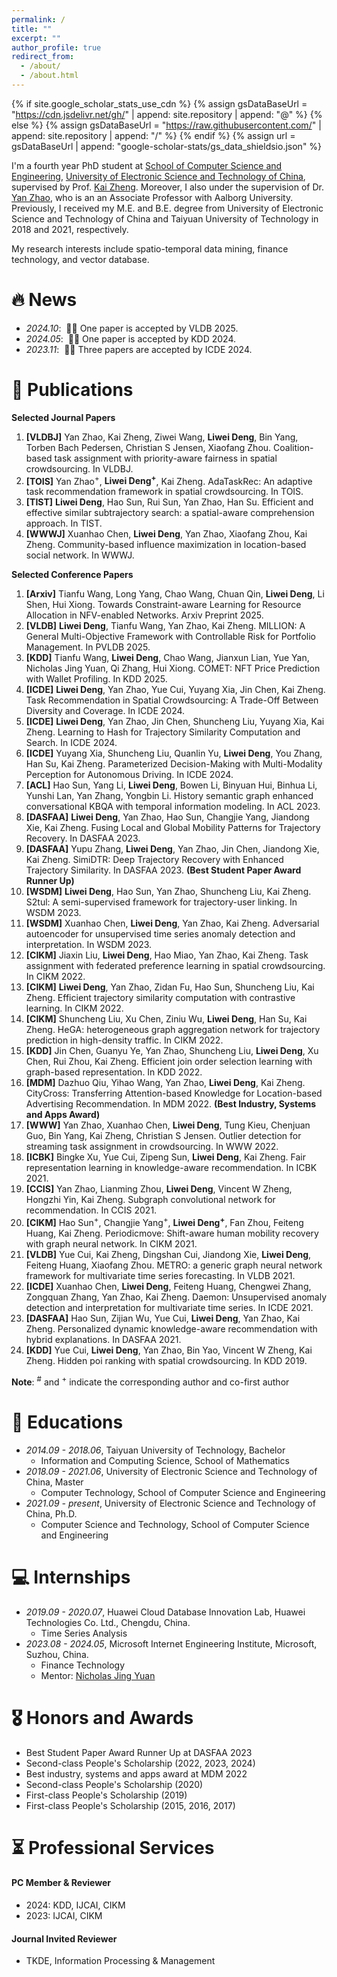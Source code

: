 ```yaml
---
permalink: /
title: ""
excerpt: ""
author_profile: true
redirect_from: 
  - /about/
  - /about.html
---
```


{% if site.google_scholar_stats_use_cdn %}
{% assign gsDataBaseUrl = "https://cdn.jsdelivr.net/gh/" | append: site.repository | append: "@" %}
{% else %}
{% assign gsDataBaseUrl = "https://raw.githubusercontent.com/" | append: site.repository | append: "/" %}
{% endif %}
{% assign url = gsDataBaseUrl | append: "google-scholar-stats/gs_data_shieldsio.json" %}

<span class='anchor' id='about-me'></span>

I'm a fourth year PhD student at [School of Computer Science and Engineering](https://www.scse.uestc.edu.cn/), [University of Electronic Science and Technology of China](https://www.uestc.edu.cn/), supervised by Prof. [Kai Zheng](https://zheng-kai.com/). Moreover, I also under the supervision of Dr. [Yan Zhao](https://yan20191113.github.io), who is an an Associate Professor with Aalborg University. Previously, I received my M.E. and B.E. degree from University of Electronic Science and Technology of China and Taiyuan University of Technology in 2018 and 2021, respectively. 

My research interests include spatio-temporal data mining, finance technology, and vector database. 

<!-- 
My research interest includes neural machine translation and computer vision. I have published more than 100 papers at the top international AI conferences with total <a href='https://scholar.google.com/citations?user=DhtAFkwAAAAJ'>google scholar citations <strong><span id='total_cit'>260000+</span></strong></a> (You can also use google scholar badge <a href='https://scholar.google.com/citations?user=DhtAFkwAAAAJ'><img src="https://img.shields.io/endpoint?url={{ url | url_encode }}&logo=Google%20Scholar&labelColor=f6f6f6&color=9cf&style=flat&label=citations"></a>). 
-->


# 🔥 News
- *2024.10*: &nbsp;🎉🎉 One paper is accepted by VLDB 2025. 
- *2024.05*: &nbsp;🎉🎉 One paper is accepted by KDD 2024. 
- *2023.11*: &nbsp;🎉🎉 Three papers are accepted by ICDE 2024.

# 📝 Publications 

<!-- 
<div class='paper-box'><div class='paper-box-image'><div><div class="badge">CVPR 2016</div><img src='images/500x300.png' alt="sym" width="100%"></div></div>
<div class='paper-box-text' markdown="1">

[Deep Residual Learning for Image Recognition](https://openaccess.thecvf.com/content_cvpr_2016/papers/He_Deep_Residual_Learning_CVPR_2016_paper.pdf)

**Kaiming He**, Xiangyu Zhang, Shaoqing Ren, Jian Sun

[**Project**](https://scholar.google.com/citations?view_op=view_citation&hl=zh-CN&user=DhtAFkwAAAAJ&citation_for_view=DhtAFkwAAAAJ:ALROH1vI_8AC) <strong><span class='show_paper_citations' data='DhtAFkwAAAAJ:ALROH1vI_8AC'></span></strong>
- Lorem ipsum dolor sit amet, consectetur adipiscing elit. Vivamus ornare aliquet ipsum, ac tempus justo dapibus sit amet. 
</div>
</div>

- [Lorem ipsum dolor sit amet, consectetur adipiscing elit. Vivamus ornare aliquet ipsum, ac tempus justo dapibus sit amet](https://github.com), A, B, C, **CVPR 2020**
-->

**Selected Journal Papers**
1. **\[VLDBJ\]** Yan Zhao, Kai Zheng, Ziwei Wang, **Liwei Deng**, Bin Yang, Torben Bach Pedersen, Christian S Jensen, Xiaofang Zhou. Coalition-based task assignment with priority-aware fairness in spatial crowdsourcing. In VLDBJ.
2. **\[TOIS\]** Yan Zhao<sup>+</sup>, **Liwei Deng<sup>+</sup>**, Kai Zheng. AdaTaskRec: An adaptive task recommendation framework in spatial crowdsourcing. In TOIS.
3. **\[TIST\]** **Liwei Deng**, Hao Sun, Rui Sun, Yan Zhao, Han Su. Efficient and effective similar subtrajectory search: a spatial-aware comprehension approach. In TIST.
4. **\[WWWJ\]** Xuanhao Chen, **Liwei Deng**, Yan Zhao, Xiaofang Zhou, Kai Zheng. Community-based influence maximization in location-based social network. In WWWJ.

**Selected Conference Papers**

1. **\[Arxiv\]** Tianfu Wang, Long Yang, Chao Wang, Chuan Qin, **Liwei Deng**, Li Shen, Hui Xiong. Towards Constraint-aware Learning for Resource Allocation in NFV-enabled Networks. Arxiv Preprint 2025.
2. **\[VLDB\]** **Liwei Deng**, Tianfu Wang, Yan Zhao, Kai Zheng. MILLION: A General Multi-Objective Framework with Controllable Risk for Portfolio Management. In PVLDB 2025.
3. **\[KDD\]** Tianfu Wang, **Liwei Deng**, Chao Wang, Jianxun Lian, Yue Yan, Nicholas Jing Yuan, Qi Zhang, Hui Xiong. COMET: NFT Price Prediction with Wallet Profiling. In KDD 2025.
4. **\[ICDE\]** **Liwei Deng**, Yan Zhao, Yue Cui, Yuyang Xia, Jin Chen, Kai Zheng. Task Recommendation in Spatial Crowdsourcing: A Trade-Off Between Diversity and Coverage. In ICDE 2024.
5. **\[ICDE\]** **Liwei Deng**, Yan Zhao, Jin Chen, Shuncheng Liu, Yuyang Xia, Kai Zheng. Learning to Hash for Trajectory Similarity Computation and Search. In ICDE 2024.
6. **\[ICDE\]** Yuyang Xia, Shuncheng Liu, Quanlin Yu, **Liwei Deng**, You Zhang, Han Su, Kai Zheng. Parameterized Decision-Making with Multi-Modality Perception for Autonomous Driving. In ICDE 2024.
7. **\[ACL\]** Hao Sun, Yang Li, **Liwei Deng**, Bowen Li, Binyuan Hui, Binhua Li, Yunshi Lan, Yan Zhang, Yongbin Li. History semantic graph enhanced conversational KBQA with temporal information modeling. In ACL 2023.
8. **\[DASFAA\]** **Liwei Deng**, Yan Zhao, Hao Sun, Changjie Yang, Jiandong Xie, Kai Zheng. Fusing Local and Global Mobility Patterns for Trajectory Recovery. In DASFAA 2023.
9. **\[DASFAA\]** Yupu Zhang, **Liwei Deng**, Yan Zhao, Jin Chen, Jiandong Xie, Kai Zheng. SimiDTR: Deep Trajectory Recovery with Enhanced Trajectory Similarity. In DASFAA 2023. **(Best Student Paper Award Runner Up)**
10. **\[WSDM\]** **Liwei Deng**, Hao Sun, Yan Zhao, Shuncheng Liu, Kai Zheng. S2tul: A semi-supervised framework for trajectory-user linking. In WSDM 2023.
11. **\[WSDM\]** Xuanhao Chen, **Liwei Deng**, Yan Zhao, Kai Zheng. Adversarial autoencoder for unsupervised time series anomaly detection and interpretation. In WSDM 2023.
12. **\[CIKM\]** Jiaxin Liu, **Liwei Deng**, Hao Miao, Yan Zhao, Kai Zheng. Task assignment with federated preference learning in spatial crowdsourcing. In CIKM 2022.
13. **\[CIKM\]** **Liwei Deng**, Yan Zhao, Zidan Fu, Hao Sun, Shuncheng Liu, Kai Zheng. Efficient trajectory similarity computation with contrastive learning. In CIKM 2022.
14. **\[CIKM\]** Shuncheng Liu, Xu Chen, Ziniu Wu, **Liwei Deng**, Han Su, Kai Zheng. HeGA: heterogeneous graph aggregation network for trajectory prediction in high-density traffic. In CIKM 2022.
15. **\[KDD\]** Jin Chen, Guanyu Ye, Yan Zhao, Shuncheng Liu, **Liwei Deng**, Xu Chen, Rui Zhou, Kai Zheng. Efficient join order selection learning with graph-based representation. In KDD 2022.
16. **\[MDM\]** Dazhuo Qiu, Yihao Wang, Yan Zhao, **Liwei Deng**, Kai Zheng. CityCross: Transferring Attention-based Knowledge for Location-based Advertising Recommendation. In MDM 2022. **(Best Industry, Systems and Apps Award)**
17. **\[WWW\]** Yan Zhao, Xuanhao Chen, **Liwei Deng**, Tung Kieu, Chenjuan Guo, Bin Yang, Kai Zheng, Christian S Jensen. Outlier detection for streaming task assignment in crowdsourcing. In WWW 2022.
18. **\[ICBK\]** Bingke Xu, Yue Cui, Zipeng Sun, **Liwei Deng**, Kai Zheng. Fair representation learning in knowledge-aware recommendation. In ICBK 2021.
19. **\[CCIS\]** Yan Zhao, Lianming Zhou, **Liwei Deng**, Vincent W Zheng, Hongzhi Yin, Kai Zheng. Subgraph convolutional network for recommendation. In CCIS 2021.
20. **\[CIKM\]** Hao Sun<sup>+</sup>, Changjie Yang<sup>+</sup>, **Liwei Deng<sup>+</sup>**, Fan Zhou, Feiteng Huang, Kai Zheng. Periodicmove: Shift-aware human mobility recovery with graph neural network. In CIKM 2021.
21. **\[VLDB\]** Yue Cui, Kai Zheng, Dingshan Cui, Jiandong Xie, **Liwei Deng**, Feiteng Huang, Xiaofang Zhou. METRO: a generic graph neural network framework for multivariate time series forecasting. In VLDB 2021.
22. **\[ICDE\]** Xuanhao Chen, **Liwei Deng**, Feiteng Huang, Chengwei Zhang, Zongquan Zhang, Yan Zhao, Kai Zheng. Daemon: Unsupervised anomaly detection and interpretation for multivariate time series. In ICDE 2021.
23. **\[DASFAA\]** Hao Sun, Zijian Wu, Yue Cui, **Liwei Deng**, Yan Zhao, Kai Zheng. Personalized dynamic knowledge-aware recommendation with hybrid explanations. In DASFAA 2021.
24. **\[KDD\]** Yue Cui, **Liwei Deng**, Yan Zhao, Bin Yao, Vincent W Zheng, Kai Zheng. Hidden poi ranking with spatial crowdsourcing. In KDD 2019.

**Note**: <sup>#</sup> and <sup>+</sup> indicate the corresponding author and co-first author

# 📖 Educations
- *2014.09 - 2018.06*, Taiyuan University of Technology, Bachelor
  - Information and Computing Science, School of Mathematics
- *2018.09 - 2021.06*, University of Electronic Science and Technology of China, Master
  - Computer Technology, School of Computer Science and Engineering
- *2021.09 - present*, University of Electronic Science and Technology of China, Ph.D.
  - Computer Science and Technology, School of Computer Science and Engineering

# 💻 Internships

- *2019.09 - 2020.07*, Huawei Cloud Database Innovation Lab, Huawei Technologies Co. Ltd., Chengdu, China.
  - Time Series Analysis
- *2023.08 - 2024.05*, Microsoft Internet Engineering Institute, Microsoft, Suzhou, China.
  - Finance Technology
  - Mentor: [Nicholas Jing Yuan](https://scholar.google.com/citations?user=B-d1EHAAAAAJ&hl=zh-CN)

# 🎖 Honors and Awards
- Best Student Paper Award Runner Up at DASFAA 2023
- Second-class People's Scholarship (2022, 2023, 2024)
- Best industry, systems and apps award at MDM 2022
- Second-class People's Scholarship (2020)
- First-class People's Scholarship (2019)
- First-class People's Scholarship (2015, 2016, 2017)

# ⏳ Professional Services

#### PC Member & Reviewer
- 2024: KDD, IJCAI, CIKM
- 2023: IJCAI, CIKM

#### Journal Invited Reviewer
- TKDE, Information Processing & Management
